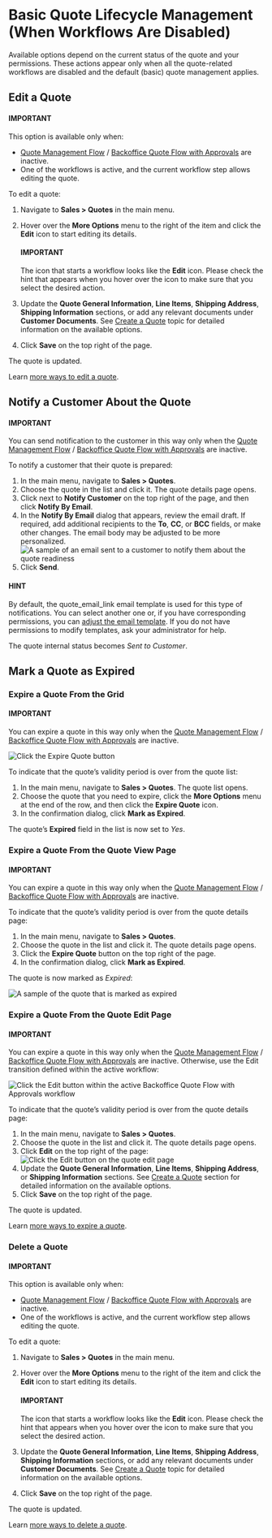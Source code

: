 <a id="quotes-basic-lifecycle-management"></a>

# Basic Quote Lifecycle Management (When Workflows Are Disabled)

Available options depend on the current status of the quote and your permissions. These actions appear only when all the quote-related workflows are disabled and the default (basic) quote management applies.

## Edit a Quote

#### IMPORTANT
This option is available only when:

* [Quote Management Flow](index.md#simple-quote-management) / [Backoffice Quote Flow with Approvals](index.md#quote-management-with-approvals) are inactive.
* One of the workflows is active, and the current workflow step allows editing the quote.

To edit a quote:

1. Navigate to **Sales > Quotes** in the main menu.
2. Hover over the <i class="fa fa-ellipsis-h fa-lg" aria-hidden="true"></i> **More Options** menu to the right of the item and click the <i class="fa fa-edit fa-lg" aria-hidden="true"></i> **Edit** icon to start editing its details.

   #### IMPORTANT
   The icon that starts a workflow looks like the **Edit** icon. Please check the hint that appears when you hover over the icon to make sure that you select the desired action.
3. Update the **Quote General Information**, **Line Items**, **Shipping Address**, **Shipping Information** sections, or add any relevant documents under **Customer Documents**. See [Create a Quote](../create/create-from-scratch.md#quote-create-from-scratch) topic for detailed information on the available options.
4. Click **Save** on the top right of the page.

The quote is updated.

Learn [more ways to edit a quote](../manage.md#quotes-actions-edit).

<a id="quotes-actions-notify-customer"></a>

## Notify a Customer About the Quote

<!-- begin -->

#### IMPORTANT
You can send notification to the customer in this way only when the [Quote Management Flow](index.md#simple-quote-management) / [Backoffice Quote Flow with Approvals](index.md#quote-management-with-approvals) are inactive.

To notify a customer that their quote is prepared:

1. In the main menu, navigate to **Sales > Quotes**.
2. Choose the quote in the list and click it. The quote details page opens.
3. Click <i class="fa fa-caret-down fa-lg" aria-hidden="true"></i> next to **Notify Customer** on the top right of the page, and then click **Notify By Email**.
4. In the **Notify By Email** dialog that appears, review the email draft. If required, add additional recipients to the **To**, **CC**, or **BCC** fields, or make other changes. The email body may be adjusted to be more personalized.
   ![A sample of an email sent to a customer to notify them about the quote readiness](user/img/sales/quotes/quotes_notifycustomer2.png)
5. Click **Send**.

#### HINT
By default, the quote_email_link email template is used for this type of notifications. You can select another one or, if you have corresponding permissions, you can [adjust the email template](../../../system/emails/email-templates.md#user-guide-email-template). If you do not have permissions to modify templates, ask your administrator for help.

The quote internal status becomes *Sent to Customer*.

<!-- finish -->

<a id="quotes-actions-expire"></a>

## Mark a Quote as Expired

<a id="quotes-actions-expire-fromgrid"></a>

### Expire a Quote From the Grid

<!-- begin -->

#### IMPORTANT
You can expire a quote in this way only when the [Quote Management Flow](index.md#simple-quote-management) / [Backoffice Quote Flow with Approvals](index.md#quote-management-with-approvals) are inactive.

![Click the Expire Quote button](user/img/sales/quotes/quotes_expire.png)

To indicate that the quote’s validity period is over from the quote list:

1. In the main menu, navigate to **Sales > Quotes**. The quote list opens.
2. Choose the quote that you need to expire, click the <i class="fa fa-ellipsis-h fa-lg" aria-hidden="true"></i> **More Options** menu at the end of the row, and then click the <i class="far fa-clock" aria-hidden="true"></i> **Expire Quote** icon.
3. In the confirmation dialog, click **Mark as Expired**.

The quote’s **Expired** field in the list is now set to *Yes*.

<!-- finish -->

<a id="quotes-actions-expire-fromviepage"></a>

### Expire a Quote From the Quote View Page

#### IMPORTANT
You can expire a quote in this way only when the [Quote Management Flow](index.md#simple-quote-management) / [Backoffice Quote Flow with Approvals](index.md#quote-management-with-approvals) are inactive.

To indicate that the quote’s validity period is over from the quote details page:

1. In the main menu, navigate to **Sales > Quotes**.
2. Choose the quote in the list and click it. The quote details page opens.
3. Click the **Expire Quote** button on the top right of the page.
4. In the confirmation dialog, click **Mark as Expired**.

The quote is now marked as *Expired*:

![A sample of the quote that is marked as expired](user/img/sales/quotes/quotes_expired.png)

### Expire a Quote From the Quote Edit Page

#### IMPORTANT
You can expire a quote in this way only when the [Quote Management Flow](index.md#simple-quote-management) / [Backoffice Quote Flow with Approvals](index.md#quote-management-with-approvals) are inactive.  Otherwise, use the Edit transition defined within the active workflow:

![Click the Edit button within the active Backoffice Quote Flow with Approvals workflow](user/img/sales/quotes/quotes_workflowedit1.png)

To indicate that the quote’s validity period is over from the quote details page:

1. In the main menu, navigate to **Sales > Quotes**.
2. Choose the quote in the list and click it. The quote details page opens.
3. Click **Edit** on the top right of the page:
   ![Click the Edit button on the quote edit page](user/img/sales/quotes/quotes_edit1.png)
4. Update the **Quote General Information**, **Line Items**, **Shipping Address**, or **Shipping Information** sections. See [Create a Quote](../create/index.md#user-guide-quotes-create) section for detailed information on the available options.
5. Click **Save** on the top right of the page.

The quote is updated.

Learn [more ways to expire a quote](#quotes-actions-expire).

### Delete a Quote

#### IMPORTANT
This option is available only when:

* [Quote Management Flow](index.md#simple-quote-management) / [Backoffice Quote Flow with Approvals](index.md#quote-management-with-approvals) are inactive.
* One of the workflows is active, and the current workflow step allows editing the quote.

To edit a quote:

1. Navigate to **Sales > Quotes** in the main menu.
2. Hover over the <i class="fa fa-ellipsis-h fa-lg" aria-hidden="true"></i> **More Options** menu to the right of the item and click the <i class="fa fa-edit fa-lg" aria-hidden="true"></i> **Edit** icon to start editing its details.

   #### IMPORTANT
   The icon that starts a workflow looks like the **Edit** icon. Please check the hint that appears when you hover over the icon to make sure that you select the desired action.
3. Update the **Quote General Information**, **Line Items**, **Shipping Address**, **Shipping Information** sections, or add any relevant documents under **Customer Documents**. See [Create a Quote](../create/create-from-scratch.md#quote-create-from-scratch) topic for detailed information on the available options.
4. Click **Save** on the top right of the page.

The quote is updated.

Learn [more ways to delete a quote](../manage.md#quotes-actions-delete).

<!-- fa-bars = fa-navicon -->
<!-- Ic Tiles is used as Set As Default in saved views, and as tiles in display layout options -->
<!-- IcPencil refers to Rename in Commerce and Inline Editing in CRM -->
<!-- Check mark in the square. -->
<!-- SortDesc is also used as drop-down arrow -->
